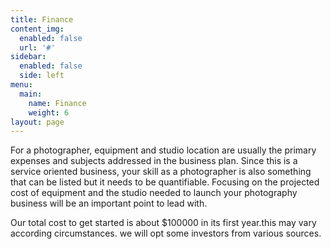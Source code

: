 ```yaml
---
title: Finance
content_img:
  enabled: false
  url: '#'
sidebar:
  enabled: false
  side: left
menu:
  main:
    name: Finance
    weight: 6
layout: page
---
```

For a photographer, equipment and studio location are usually the primary expenses and subjects addressed in the business plan. Since this is a service oriented business, your skill as a photographer is also something that can be listed but it needs to be quantifiable. Focusing on the projected cost of equipment and the studio needed to launch your photography business will be an important point to lead with.

Our total cost to get started is about $100000 in its first year.this may vary according circumstances. we will opt some investors from various sources.
